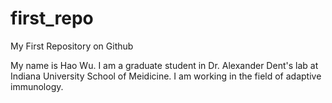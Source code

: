first_repo
==========

My First Repository on Github

My name is Hao Wu. I am a graduate student in Dr. Alexander Dent's lab at Indiana University School of Meidicine. I am working in the field of adaptive immunology.
